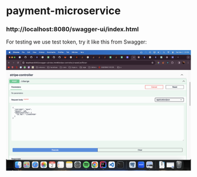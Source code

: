 # payment-microservice

### http://localhost:8080/swagger-ui/index.html

For testing we use test token, try it like this from Swagger:

![Alt text](./payment/src/main/resources/Screenshot%202024-03-02%20at%2023.59.31.png)